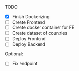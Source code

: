 TODO

- [x] Finish Dockerizing
- [ ] Create Frontend 
- [ ] Create docker container for FE
- [ ] Create dataset of countries
- [ ] Deploy Frontend
- [ ] Deploy Backend

Optional:

- [ ] Fix endpoint